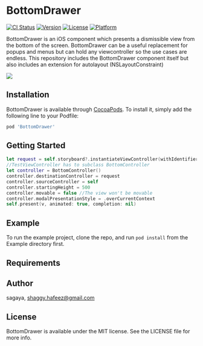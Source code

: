 # BottomDrawer

[![CI Status](https://img.shields.io/travis/sagaya/BottomDrawer.svg?style=flat)](https://travis-ci.org/sagaya/BottomDrawer)
[![Version](https://img.shields.io/cocoapods/v/BottomDrawer.svg?style=flat)](https://cocoapods.org/pods/BottomDrawer)
[![License](https://img.shields.io/cocoapods/l/BottomDrawer.svg?style=flat)](https://cocoapods.org/pods/BottomDrawer)
[![Platform](https://img.shields.io/cocoapods/p/BottomDrawer.svg?style=flat)](https://cocoapods.org/pods/BottomDrawer)


BottomDrawer is an iOS component which presents a dismissible view from the bottom of the screen. BottomDrawer can be a useful replacement for popups and menus but can hold any viewcontroller so the use cases are endless. This repository includes the BottomDrawer component itself but also includes an extension for autolayout (NSLayoutConstraint)

![](screenshot.gif)

## Installation

BottomDrawer is available through [CocoaPods](https://cocoapods.org). To install
it, simply add the following line to your Podfile:

```ruby
pod 'BottomDrawer'
```

## Getting Started

```swift
let request = self.storyboard?.instantiateViewController(withIdentifier: "test") as? TestViewController
//TestViewController has to subclass BottomController
let controller = BottomController()
controller.destinationController = request
controller.sourceController = self 
controller.startingHeight = 500
controller.movable = false //The view won't be movable 
controller.modalPresentationStyle = .overCurrentContext
self.present(v, animated: true, completion: nil)
```
## Example

To run the example project, clone the repo, and run `pod install` from the Example directory first.

## Requirements


## Author

sagaya, shaggy.hafeez@gmail.com

## License

BottomDrawer is available under the MIT license. See the LICENSE file for more info.

